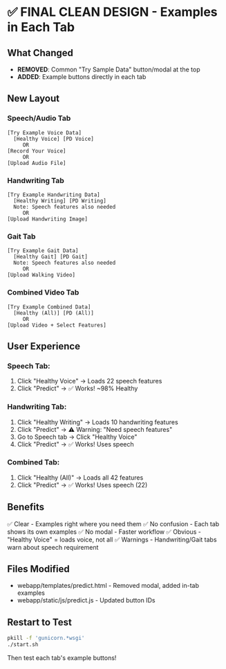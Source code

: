 # ✅ FINAL CLEAN DESIGN - Examples in Each Tab

## What Changed
- **REMOVED**: Common "Try Sample Data" button/modal at the top
- **ADDED**: Example buttons directly in each tab

## New Layout

### Speech/Audio Tab
```
[Try Example Voice Data]
  [Healthy Voice] [PD Voice]
     OR
[Record Your Voice]
     OR
[Upload Audio File]
```

### Handwriting Tab
```
[Try Example Handwriting Data]
  [Healthy Writing] [PD Writing]
  Note: Speech features also needed
     OR
[Upload Handwriting Image]
```

### Gait Tab
```
[Try Example Gait Data]
  [Healthy Gait] [PD Gait]
  Note: Speech features also needed
     OR
[Upload Walking Video]
```

### Combined Video Tab
```
[Try Example Combined Data]
  [Healthy (All)] [PD (All)]
     OR
[Upload Video + Select Features]
```

## User Experience

### Speech Tab:
1. Click "Healthy Voice" → Loads 22 speech features
2. Click "Predict" → ✅ Works! ~98% Healthy

### Handwriting Tab:
1. Click "Healthy Writing" → Loads 10 handwriting features
2. Click "Predict" → ⚠️ Warning: "Need speech features"
3. Go to Speech tab → Click "Healthy Voice"
4. Click "Predict" → ✅ Works! Uses speech

### Combined Tab:
1. Click "Healthy (All)" → Loads all 42 features
2. Click "Predict" → ✅ Works! Uses speech (22)

## Benefits
✅ Clear - Examples right where you need them
✅ No confusion - Each tab shows its own examples
✅ No modal - Faster workflow
✅ Obvious - "Healthy Voice" = loads voice, not all
✅ Warnings - Handwriting/Gait tabs warn about speech requirement

## Files Modified
- webapp/templates/predict.html - Removed modal, added in-tab examples
- webapp/static/js/predict.js - Updated button IDs

## Restart to Test
```bash
pkill -f 'gunicorn.*wsgi'
./start.sh
```

Then test each tab's example buttons!
